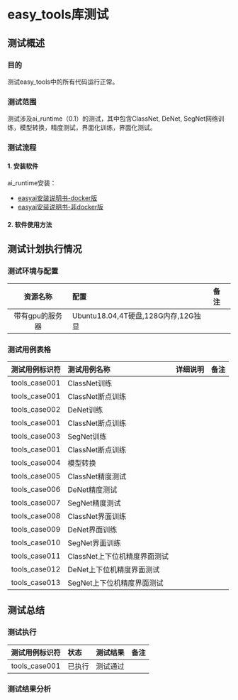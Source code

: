 easy_tools库测试
==================

## 测试概述

### 目的
测试easy_tools中的所有代码运行正常。

### 测试范围
测试涉及ai_runtime（0.1）的测试，其中包含ClassNet, DeNet, SegNet网络训练，模型转换，精度测试，界面化训练，界面化测试。

### 测试流程
#### 1. 安装软件
ai_runtime安装：
- [easyai安装说明书-docker版](../客户文档/安装使用文档/easyai安装说明书(docker安装版).md)
- [easyai安装说明书-非docker版](../客户文档/安装使用文档/easyai安装说明书(非docker安装版).md)

#### 2. 软件使用方法


## 测试计划执行情况

### 测试环境与配置

| 资源名称 | 配置 | 备注 |
| :------: | :------ | :------ | 
| 带有gpu的服务器 | Ubuntu18.04,4T硬盘,128G内存,12G独显 | |

### 测试用例表格

| 测试用例标识符 | 测试用例名称 | 详细说明 | 备注 |
| :------: | :------ | :------ |  :------ | 
| tools_case001 | ClassNet训练 |  | |
| tools_case001 | ClassNet断点训练 |  | |
| tools_case002 | DeNet训练 |  | |
| tools_case001 | ClassNet断点训练 |  | |
| tools_case003 | SegNet训练 |  | |
| tools_case001 | ClassNet断点训练 |  | |
| tools_case004 | 模型转换 |  | |
| tools_case005 | ClassNet精度测试 |  | |
| tools_case006 | DeNet精度测试 |  | |
| tools_case007 | SegNet精度测试 |  | |
| tools_case008 | ClassNet界面训练 |  | |
| tools_case009 | DeNet界面训练 |  | |
| tools_case010 | SegNet界面训练 |  | |
| tools_case011 | ClassNet上下位机精度界面测试 |  | |
| tools_case012 | DeNet上下位机精度界面测试 |  | |
| tools_case013 | SegNet上下位机精度界面测试 |  | |

## 测试总结

### 测试执行

| 测试用例标识符 | 状态 | 测试结果 | 备注 |
| :------: | :------ | :------ |  :------ | 
| tools_case001 | 已执行 | 测试通过 | |

### 测试结果分析